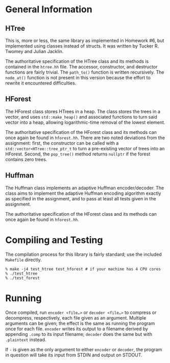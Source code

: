 # General Information
## HTree
This is, more or less, the same library as implemented in Homework #6,
but implemented using classes instead of structs.
It was written by Tucker R. Twomey and Julian Jacklin.

The authoritative specification of the HTree class and its methods is contained
in the `htree.hh` file.
The accessor, constructor, and destructor functions are fairly trivial.
The `path_to()` function is written recursively.
The `node_at()` function is not present in this version because the effort to
rewrite it encountered difficulties.

## HForest
The HForest class stores HTrees in a heap.
The class stores the trees in a vector,
and uses `std::make_heap()` and associated functions to turn said vector into a
heap,
allowing logarithmic-time removal of the lowest element.

The authoritative specification of the HForest class and its methods can once
again be found in `hforest.hh`.
There are two noted deviations from the assignment:
first, the constructor can be called with a `std::vector<HTree::tree_ptr_t` to
turn a pre-existing vector of trees into an HForest.
Second, the `pop_tree()` method returns `nullptr` if the forest contains zero
trees.

## Huffman
The Huffman class implements an adaptive Huffman encoder/decoder.
The class aims to implement the adaptive Huffman encoding algorithm exactly as
specified in the assignment,
and to pass at least all tests given in the assignment.

The authoritative specification of the HForest class and its methods can once
again be found in `hforest.hh`.

# Compiling and Testing
The compilation process for this library is fairly standard;
use the included `Makefile` directly.
```
% make -j4 test_htree test_hforest # if your machine has 4 CPU cores
% ./test_htree
% ./test_forest
```

# Running
Once compiled, run `encoder <file…>` or `decoder <file…>` to compress or
decompress, respectively, each file given as an argument.
Multiple arguments can be given; the effect is the same as running the program
once for each file.
`encoder` writes its output to a filename derived by appending `.comp` to its
input filename;
`decoder` does the same but with `.plaintext` instead.

If `-` is given as the only argument to either `encoder` or `decoder`,
the program in question will take its input from STDIN and output on STDOUT.
